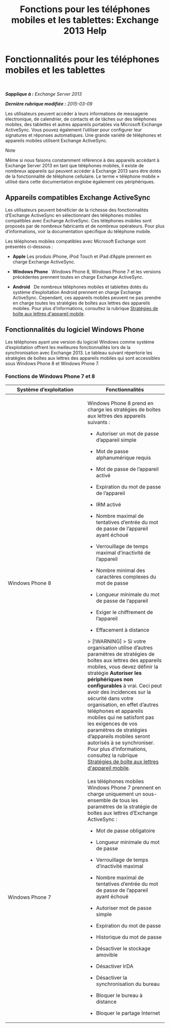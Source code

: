 ﻿---
title: 'Fonctions pour les téléphones mobiles et les tablettes: Exchange 2013 Help'
TOCTitle: Fonctionnalités pour les téléphones mobiles et les tablettes
ms:assetid: ad54d9e6-7a1c-4fb0-b5a9-0b042b98ada3
ms:mtpsurl: https://technet.microsoft.com/fr-fr/library/Bb232162(v=EXCHG.150)
ms:contentKeyID: 50555457
ms.date: 04/24/2018
mtps_version: v=EXCHG.150
ms.translationtype: HT
---

# Fonctionnalités pour les téléphones mobiles et les tablettes

 

_**Sapplique à :** Exchange Server 2013_

_**Dernière rubrique modifiée :** 2015-03-09_

Les utilisateurs peuvent accéder à leurs informations de messagerie électronique, de calendrier, de contacts et de tâches sur des téléphones mobiles, des tablettes et autres appareils portables via Microsoft Exchange ActiveSync. Vous pouvez également l’utiliser pour configurer leur signatures et réponses automatiques. Une grande variété de téléphones et appareils mobiles utilisent Exchange ActiveSync.

> [!NOTE]
> Même si nous faisons constamment référence à des appareils accédant à Exchange Server 2013 en tant que téléphones mobiles, il existe de nombreux appareils qui peuvent accéder à Exchange 2013 sans être dotés de la fonctionnalité de téléphone cellulaire. Le terme « téléphone mobile » utilisé dans cette documentation englobe également ces périphériques.


## Appareils compatibles Exchange ActiveSync

Les utilisateurs peuvent bénéficier de la richesse des fonctionnalités d’Exchange ActiveSync en sélectionnant des téléphones mobiles compatibles avec Exchange ActiveSync. Ces téléphones mobiles sont proposés par de nombreux fabricants et de nombreux opérateurs. Pour plus d’informations, voir la documentation spécifique du téléphone mobile.

Les téléphones mobiles compatibles avec Microsoft Exchange sont présentés ci-dessous :

  - **Apple** Les produis iPhone, iPod Touch et iPad d’Apple prennent en charge Exchange ActiveSync.

  - **Windows Phone**   Windows Phone 8, Windows Phone 7 et les versions précédentes prennent toutes en charge Exchange ActiveSync.

  - **Android**   De nombreux téléphones mobiles et tablettes dotés du système d’exploitation Android prennent en charge Exchange ActiveSync. Cependant, ces appareils mobiles peuvent ne pas prendre en charge toutes les stratégies de boîtes aux lettres des appareils mobiles. Pour plus d’informations, consultez la rubrique [Stratégies de boîte aux lettres d'appareil mobile](mobile-device-mailbox-policies-exchange-2013-help.md).

## Fonctionnalités du logiciel Windows Phone

Les téléphones ayant une version du logiciel Windows comme système d’exploitation offrent les meilleures fonctionnalités lors de la synchronisation avec Exchange 2013. Le tableau suivant répertorie les stratégies de boîtes aux lettres des appareils mobiles qui sont accessibles sous Windows Phone 8 et Windows Phone 7.

### Fonctions de Windows Phone 7 et 8

<table>
<colgroup>
<col style="width: 50%" />
<col style="width: 50%" />
</colgroup>
<thead>
<tr class="header">
<th>Système d’exploitation</th>
<th>Fonctionnalités</th>
</tr>
</thead>
<tbody>
<tr class="odd">
<td><p>Windows Phone 8</p></td>
<td><p>Windows Phone 8 prend en charge les stratégies de boîtes aux lettres des appareils suivants :</p>
<ul>
<li><p>Autoriser un mot de passe d’appareil simple</p></li>
<li><p>Mot de passe alphanumérique requis</p></li>
<li><p>Mot de passe de l’appareil activé</p></li>
<li><p>Expiration du mot de passe de l’appareil</p></li>
<li><p>IRM activé</p></li>
<li><p>Nombre maximal de tentatives d’entrée du mot de passe de l’appareil ayant échoué</p></li>
<li><p>Verrouillage de temps maximal d’inactivité de l’appareil</p></li>
<li><p>Nombre minimal des caractères complexes du mot de passe</p></li>
<li><p>Longueur minimale du mot de passe de l’appareil</p></li>
<li><p>Exiger le chiffrement de l’appareil</p></li>
<li><p>Effacement à distance</p></li>
</ul>
> [!WARNING]
> Si votre organisation utilise d’autres paramètres de stratégies de boîtes aux lettres des appareils mobiles, vous devez définir la stratégie <strong>Autoriser les périphériques non configurables</strong> à vrai. Ceci peut avoir des incidences sur la sécurité dans votre organisation, en effet d’autres téléphones et appareils mobiles qui ne satisfont pas les exigences de vos paramètres de stratégies d’appareils mobiles seront autorisés à se synchroniser. Pour plus d’informations, consultez la rubrique <a href="mobile-device-mailbox-policies-exchange-2013-help.md">Stratégies de boîte aux lettres d'appareil mobile</a>.

</td>
</tr>
<tr class="even">
<td><p>Windows Phone 7</p></td>
<td><p>Les téléphones mobiles Windows Phone 7 prennent en charge uniquement un sous-ensemble de tous les paramètres de la stratégie de boîtes aux lettres d’Exchange ActiveSync :</p>
<ul>
<li><p>Mot de passe obligatoire</p></li>
<li><p>Longueur minimale du mot de passe</p></li>
<li><p>Verrouillage de temps d’inactivité maximal</p></li>
<li><p>Nombre maximal de tentatives d’entrée du mot de passe de l’appareil ayant échoué</p></li>
<li><p>Autoriser mot de passe simple</p></li>
<li><p>Expiration du mot de passe</p></li>
<li><p>Historique du mot de passe</p></li>
<li><p>Désactiver le stockage amovible</p></li>
<li><p>Désactiver IrDA</p></li>
<li><p>Désactiver la synchronisation du bureau</p></li>
<li><p>Bloquer le bureau à distance</p></li>
<li><p>Bloquer le partage Internet</p></li>
</ul></td>
</tr>
</tbody>
</table>

